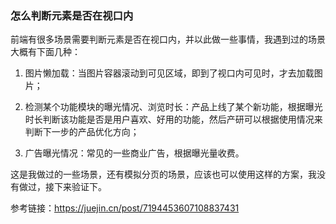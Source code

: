 ### 怎么判断元素是否在视口内

前端有很多场景需要判断元素是否在视口内，并以此做一些事情，我遇到过的场景大概有下面几种：

1. 图片懒加载：当图片容器滚动到可见区域，即到了视口内可见时，才去加载图片；

2. 检测某个功能模块的曝光情况、浏览时长：产品上线了某个新功能，根据曝光时长判断该功能是否是用户喜欢、好用的功能，然后产研可以根据使用情况来判断下一步的产品优化方向；

3. 广告曝光情况：常见的一些商业广告，根据曝光量收费。

这是我做过的一些场景，还有模拟分页的场景，应该也可以使用这样的方案，我没有做过，接下来验证下。

参考链接：https://juejin.cn/post/7194453607108837431